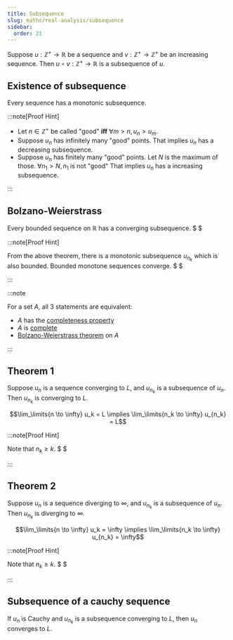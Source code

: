 ```yaml
---
title: Subsequence
slug: maths/real-analysis/subsequence
sidebar:
  order: 21
---
```


Suppose $u:\mathbb{Z}^+\rightarrow \mathbb{R}$ be a sequence and
$v:\mathbb{Z}^+\rightarrow\mathbb{Z}^+$ be an increasing sequence. Then
$u\circ v: \mathbb{Z}^+\rightarrow \mathbb{R}$ is a subsequence of $u$.

## Existence of subsequence

Every sequence has a monotonic subsequence.

:::note[Proof Hint]

- Let $n\in\mathbb{Z}^+$ be called "good" **iff** $\forall m>n,\,u_n > u_m$.
- Suppose $u_n$ has infinitely many "good" points. That implies $u_n$ has a
  decreasing subsequence.
- Suppose $u_n$ has finitely many "good" points. Let $N$ is the maximum of
  those. $\forall n_1 > N,\,n_1\;\text{is not "good"}$ That implies $u_n$ has a
  increasing subsequence.

:::

## Bolzano-Weierstrass

Every bounded sequence on $\mathbb{R}$ has a converging subsequence. $ $

:::note[Proof Hint]

From the above theorem, there is a monotonic subsequence $u_{n_k}$ which is also
bounded. Bounded monotone sequences converge. $ $

:::

:::note

For a set $A$, all $3$ statements are equivalent:

- $A$ has the [completeness property](/maths/real-analysis/completeness-axiom/)
- $A$ is [complete](/maths/real-analysis/cauchy-sequence/#complete)
- [Bolzano-Weierstrass theorem](/maths/real-analysis/subsequence/#bolzano-weierstrass)
  on $A$

:::

## Theorem 1

Suppose $u_n$ is a sequence converging to $L$, and $u_{n_k}$ is a subsequence of
$u_n$. Then $u_{n_k}$ is converging to $L$.

```math
\lim_\limits{n \to \infty} u_k = L
\implies
\lim_\limits{n_k \to \infty} u_{n_k} = L
```

:::note[Proof Hint]

Note that $n_k \ge k$. $ $

:::

## Theorem 2

Suppose $u_n$ is a sequence diverging to $\infty$, and $u_{n_k}$ is a
subsequence of $u_n$. Then $u_{n_k}$ is diverging to $\infty$.

```math
\lim_\limits{n \to \infty} u_k = \infty
\implies
\lim_\limits{n_k \to \infty} u_{n_k} = \infty
```

:::note[Proof Hint]

Note that $n_k \ge k$. $ $

:::

## Subsequence of a cauchy sequence

If $u_n$ is Cauchy and $u_{n_k}$ is a subsequence converging to $L$, then $u_n$
converges to $L$.
